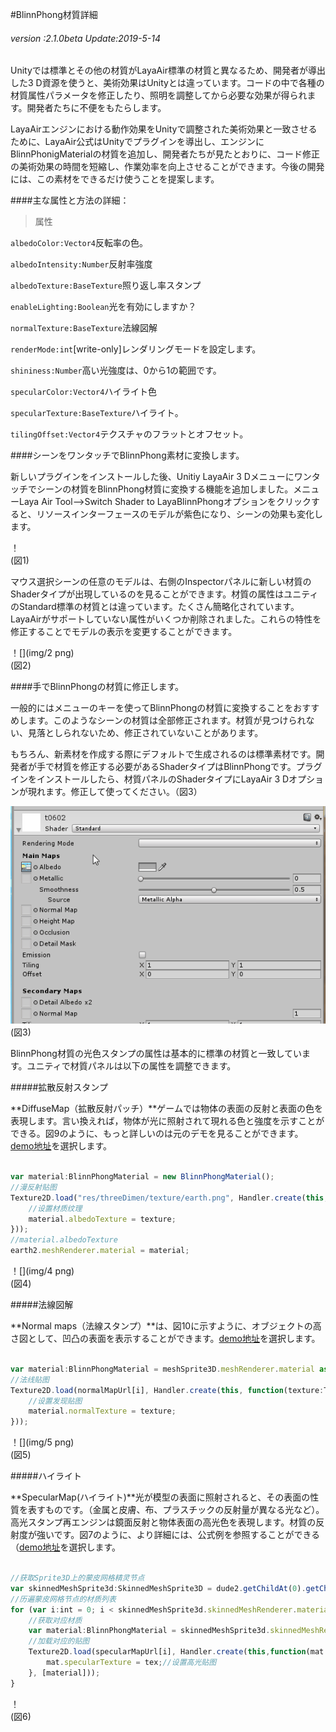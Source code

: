#BlinnPhong材質詳細

###### *version :2.1.0beta   Update:2019-5-14*

Unityでは標準とその他の材質がLayaAir標準の材質と異なるため、開発者が導出した3 D資源を使うと、美術効果はUnityとは違っています。コードの中で各種の材質属性パラメータを修正したり、照明を調整してから必要な効果が得られます。開発者たちに不便をもたらします。

LayaAirエンジンにおける動作効果をUnityで調整された美術効果と一致させるために、LayaAir公式はUnityでプラグインを導出し、エンジンにBlinnPhonigMaterialの材質を追加し、開発者たちが見たとおりに、コード修正の美術効果の時間を短縮し、作業効率を向上させることができます。今後の開発には、この素材をできるだけ使うことを提案します。

####主な属性と方法の詳細：

>属性

`albedoColor:Vector4`反転率の色。

`albedoIntensity:Number`反射率強度

`albedoTexture:BaseTexture`照り返し率スタンプ

`enableLighting:Boolean`光を有効にしますか？

`normalTexture:BaseTexture`法線図解

`renderMode:int`[write-only]レンダリングモードを設定します。

`shininess:Number`高い光強度は、0から1の範囲です。

`specularColor:Vector4`ハイライト色

`specularTexture:BaseTexture`ハイライト。

`tilingOffset:Vector4`テクスチャのフラットとオフセット。



####シーンをワンタッチでBlinnPhong素材に変換します。

新しいプラグインをインストールした後、Unitiy LayaAir 3 Dメニューにワンタッチでシーンの材質をBlinnPhong材質に変換する機能を追加しました。メニューLaya Air Tool-->Switch Shader to LayaBlinnPhongオプションをクリックすると、リソースインターフェースのモデルが紫色になり、シーンの効果も変化します。

！[](img/1.png)<br/>(図1)

マウス選択シーンの任意のモデルは、右側のInspectorパネルに新しい材質のShaderタイプが出現しているのを見ることができます。材質の属性はユニティのStandard標準の材質とは違っています。たくさん簡略化されています。LayaAirがサポートしていない属性がいくつか削除されました。これらの特性を修正することでモデルの表示を変更することができます。

！[](img/2 png)<br/>(図2)

####手でBlinnPhongの材質に修正します。

一般的にはメニューのキーを使ってBlinnPhongの材質に変換することをおすすめします。このようなシーンの材質は全部修正されます。材質が見つけられない、見落としられないため、修正されていないことがあります。

もちろん、新素材を作成する際にデフォルトで生成されるのは標準素材です。開発者が手で材質を修正する必要があるShaderタイプはBlinnPhongです。プラグインをインストールしたら、材質パネルのShaderタイプにLayaAir 3 Dオプションが現れます。修正して使ってください。（図3）

![图片3](img/3.gif)<br/>(図3)

BlinnPhong材質の光色スタンプの属性は基本的に標準の材質と一致しています。ユニティで材質パネルは以下の属性を調整できます。

#####拡散反射スタンプ

**DiffuseMap（拡散反射パッチ）**ゲームでは物体の表面の反射と表面の色を表現します。言い換えれば，物体が光に照射されて現れる色と強度を示すことができる。図9のように、もっと詳しいのは元のデモを見ることができます。[demo地址](http://localhost/LayaAir2_Auto/%3Chttps://layaair.ldc.layabox.com/demo2/?language=ch&category=3d&group=Material&name=BlinnPhong_DiffuseMap%3E)を選択します。


```typescript

var material:BlinnPhongMaterial = new BlinnPhongMaterial();
//漫反射贴图
Texture2D.load("res/threeDimen/texture/earth.png", Handler.create(this, function(texture:Texture2D):void {
    //设置材质纹理
	material.albedoTexture = texture;
}));
//material.albedoTexture
earth2.meshRenderer.material = material;
```


！[](img/4 png)<br/>(図4)

#####法線図解

**Normal maps（法線スタンプ）**は、図10に示すように、オブジェクトの高さ図として、凹凸の表面を表示することができます。[demo地址](http://localhost/LayaAir2_Auto/%3Chttps://layaair.ldc.layabox.com/demo2/?language=ch&category=3d&group=Material&name=BlinnPhong_NormalMap%3E)を選択します。


```typescript

var material:BlinnPhongMaterial = meshSprite3D.meshRenderer.material as BlinnPhongMaterial;
//法线贴图
Texture2D.load(normalMapUrl[i], Handler.create(this, function(texture:Texture2D):void {
    //设置发现贴图
    material.normalTexture = texture;
}));
```


！[](img/5 png)<br/>(図5)

#####ハイライト

**SpecularMap(ハイライト)**光が模型の表面に照射されると、その表面の性質を表すものです。（金属と皮膚、布、プラスチックの反射量が異なる光など）。高光スタンプ再エンジンは鏡面反射と物体表面の高光色を表現します。材質の反射度が強いです。図7のように、より詳細には、公式例を参照することができる（[demo地址](http://localhost/LayaAir2_Auto/%3Chttps://layaair.ldc.layabox.com/demo2/?language=ch&category=3d&group=Material&name=BlinnPhong_SpecularMap%3E)を選択します。


```typescript

//获取Sprite3D上的蒙皮网格精灵节点
var skinnedMeshSprite3d:SkinnedMeshSprite3D = dude2.getChildAt(0).getChildAt(0) as SkinnedMeshSprite3D;
//历遍蒙皮网格节点的材质列表
for (var i:int = 0; i < skinnedMeshSprite3d.skinnedMeshRenderer.materials.length; i++) {
    //获取对应材质
    var material:BlinnPhongMaterial = skinnedMeshSprite3d.skinnedMeshRenderer.materials[i] as BlinnPhongMaterial;
    //加载对应的贴图
	Texture2D.load(specularMapUrl[i], Handler.create(this,function(mat:BlinnPhongMaterial, tex:Texture2D):void {
        mat.specularTexture = tex;//设置高光贴图
    }, [material]));
}
```


！[](img/6.png)<br/>(図6)
